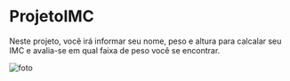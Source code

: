 # ProjetoIMC
Neste projeto, você irá informar seu nome, peso e altura para calcalar seu IMC e avalia-se em qual faixa de peso você se encontrar.

![foto](https://user-images.githubusercontent.com/78557076/134901402-8ca45684-5b58-44f9-9d8b-b7b58b5a1163.PNG)
